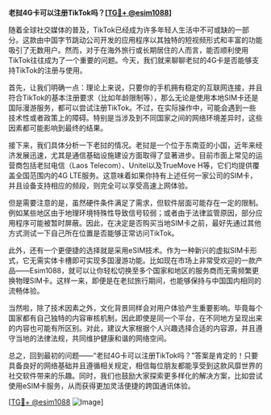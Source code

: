 **老挝4G卡可以注册TikTok吗？[[TG💪+ @esim1088](https://t.me/s/esim1088)]**

随着全球社交媒体的普及，TikTok已经成为许多年轻人生活中不可或缺的一部分。这款由中国字节跳动公司开发的应用程序以其独特的短视频形式和丰富的功能吸引了无数用户。然而，对于在海外旅行或长期居住的人而言，能否顺利使用TikTok往往成为了一个重要的问题。今天，我们就来聊聊老挝的4G卡是否能够支持TikTok的注册与使用。

首先，让我们明确一点：理论上来说，只要你的手机拥有稳定的互联网连接，并且符合TikTok的基本注册要求（比如年龄限制等），那么无论是使用本地SIM卡还是国际漫游服务，都可以尝试注册TikTok。不过，在实际操作中，可能会遇到一些技术性或者政策上的障碍。特别是当涉及到不同国家之间的网络环境差异时，这些因素都可能影响到最终的结果。

接下来，我们具体分析一下老挝的情况。老挝是一个位于东南亚的小国，近年来经济发展迅速，尤其是通信基础设施建设方面取得了显著进步。目前市面上常见的运营商包括老挝电信（Laos Telecom）、Unitel以及TrueMove H等，它们均提供覆盖全国范围内的4G LTE服务。这意味着如果你持有上述任何一家公司的SIM卡，并且设备支持相应的频段，则完全可以享受高速上网体验。

但是需要注意的是，虽然硬件条件满足了需求，但软件层面可能存在一定的限制。例如某些地区由于地理环境特殊性导致信号较弱；或者由于法律监管原因，部分应用程序可能被暂时屏蔽。因此，在决定是否购买当地SIM卡之前，最好先通过其他方式测试一下自己所在位置是否能够正常访问TikTok。

此外，还有一个更便捷的选择就是采用eSIM技术。作为一种新兴的虚拟SIM卡形式，它无需实体卡槽即可实现多国漫游功能。比如现在市场上非常受欢迎的一款产品——Esim1088，就可以让你轻松切换至多个国家和地区的服务商而无需频繁更换物理SIM卡。这样一来，即便是在老挝旅行期间，也能够保持与中国国内相同的流畅体验。

当然啦，除了技术因素之外，文化背景同样会对用户体验产生重要影响。毕竟每个国家都有自己独特的内容审核机制，因此即使是同一个平台，在不同地方呈现出来的内容也可能有所区别。对此，建议大家根据个人兴趣选择合适的内容源，并且遵守当地的法律法规，共同维护健康和谐的网络空间。

总之，回到最初的问题——“老挝4G卡可以注册TikTok吗？”答案是肯定的！只要具备良好的网络基础并且遵循相关规定，相信每位朋友都能享受到这款风靡世界的社交软件带来的乐趣。同时，我们也鼓励大家探索更多样化的解决方案，比如尝试使用eSIM卡服务，从而获得更加灵活便捷的跨国通讯体验。

[[TG💪+ @esim1088](https://t.me/s/esim1088) ![Image](https://i.postimg.cc/4NQfJmqS/Snipaste-2025-05-13-00-14-12.png)]